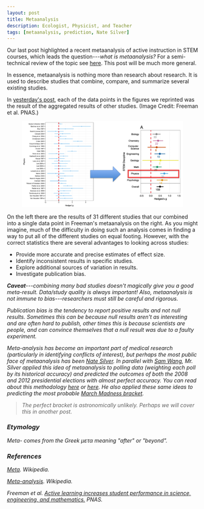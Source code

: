 ```yaml
---
layout: post
title: Metaanalysis
description: Ecologist, Physicist, and Teacher
tags: [metaanalysis, prediction, Nate Silver]
---
```


Our last post highlighted a recent metaanalysis of active instruction in STEM courses, which leads the question---_what is metaanalysis?_  For a semi-technical review of the topic see [here](http://en.wikipedia.org/wiki/Meta-analysis).  This post will be much more general.

<div class="message">
	In essence, metaanalysis is nothing more than research about research.  It is used to describe studies that combine, compare, and summarize several existing studies.
</div>

In [yesterday's post](), each of the data points in the figures we reprinted was the result of the aggregated results of other studies. (Image Credit: Freeman et al. PNAS.)

<figure>
	<img src="../post_images/Meta_ActiveLearning.png" alt="fig1">
	<figcaption></figcaption>
</figure>

On the left there are the results of 31 different studies that our combined into a single data point in Freeman's metaanalysis on the right.  As you might imagine, much of the difficulty in doing such an analysis comes in finding a way to put all of the different studies on equal footing.  However, with the correct statistics there are several advantages to looking across studies:

* Provide more accurate and precise estimates of effect size.
* Identify inconsistent results in specific studies.
* Explore additional sources of variation in results.
* Investigate publication bias.

<em>**Caveat**---combining many bad studies doesn't magically give you a good meta-result.  Data/study quality is always important!  Also, metaanalysis is not immune to bias---researchers must still be careful and rigorous.

<div class="message">
	Publication bias is the tendency to report positive results and not null results.  Sometimes this can be because null results aren't as interesting and are often hard to publish, other times this is because scientists are people, and can convince themselves that a null result was due to a faulty experiment.
</div>

Meta-analysis has become an important part of medical research (particularly in identifying conflicts of interest), but perhaps the most public face of metaanalysis has been [Nate Silver](http://fivethirtyeight.com/contributors/nate-silver/).  In parallel with [Sam Wang](http://election.princeton.edu/about/), Mr. Silver applied this idea of metaanalysis to polling data (weighting each poll by its historical accuracy) and predicted the outcomes of both the 2008 and 2012 presidential elections with almost perfect accuracy.  You can read about this methodology [here](http://fivethirtyeight.com/features/frequently-asked-questions-last-revised/) or [here](http://election.princeton.edu/faq/).  He also applied these same ideas to predicting the most probable [March Madness bracket](http://fivethirtyeight.com/features/nate-silvers-ncaa-basketball-predictions/).

> The perfect bracket is astronomically unlikely.  Perhaps we will cover this in another post.




### Etymology
_Meta-_ comes from the Greek &mu;&epsilon;&tau;&alpha; meaning "after" or "beyond". 



### References

[Meta](http://en.wikipedia.org/wiki/Meta). Wikipedia.

[Meta-analysis](http://en.wikipedia.org/wiki/Meta-analysis). Wikipedia.

Freeman et al. [Active learning increases student performance in science, engineering, and mathematics.](http://www.pnas.org/content/early/2014/05/08/1319030111.full.pdf+html) PNAS.

